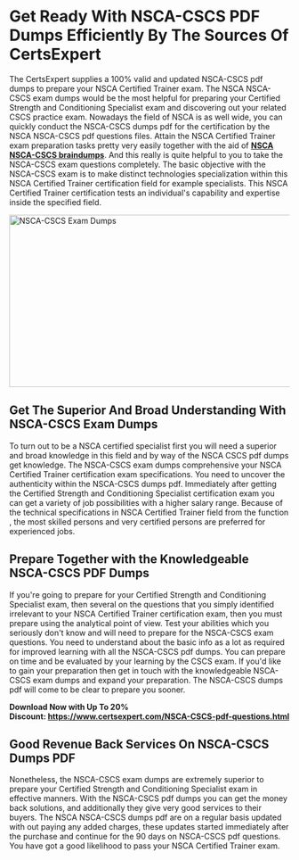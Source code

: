 <h1><strong>Get Ready With NSCA-CSCS PDF Dumps Efficiently By The Sources Of CertsExpert</strong></h1>
<p>The CertsExpert supplies a 100% valid and updated NSCA-CSCS pdf dumps to prepare your NSCA Certified Trainer exam. The NSCA NSCA-CSCS exam dumps would be the most helpful for preparing your Certified Strength and Conditioning Specialist exam and discovering out your related CSCS practice exam. Nowadays the field of NSCA is as well wide, you can quickly conduct the NSCA-CSCS dumps pdf for the certification by the NSCA NSCA-CSCS pdf questions files. Attain the NSCA Certified Trainer exam preparation tasks pretty very easily together with the aid of <a href="https://www.certsexpert.com/NSCA-CSCS-pdf-questions.html"><strong>NSCA NSCA-CSCS braindumps</strong></a>. And this really is quite helpful to you to take the NSCA-CSCS exam questions completely. The basic objective with the NSCA-CSCS exam is to make distinct technologies specialization within this NSCA Certified Trainer certification field for example specialists. This NSCA Certified Trainer certification tests an individual's capability and expertise inside the specified field.</p>
<p><img src="https://i.ibb.co/chPNLJn/Copy-of-Copy-of-Copy-of-Copy-of-Copy-of-Minimalist-Business-You-Tube-Thumbnail-17.png" alt="NSCA-CSCS Exam Dumps" width="550" height="309" /></p>
<h2><strong>Get The Superior And Broad Understanding With NSCA-CSCS Exam Dumps</strong></h2>
<p>To turn out to be a NSCA certified specialist first you will need a superior and broad knowledge in this field and by way of the NSCA CSCS pdf dumps get knowledge. The NSCA-CSCS exam dumps comprehensive your NSCA Certified Trainer certification exam specifications. You need to uncover the authenticity within the NSCA-CSCS dumps pdf. Immediately after getting the Certified Strength and Conditioning Specialist certification exam you can get a variety of job possibilities with a higher salary range. Because of the technical specifications in NSCA Certified Trainer field from the function , the most skilled persons and very certified persons are preferred for experienced jobs.&nbsp;</p>
<h2><strong>Prepare Together with the Knowledgeable NSCA-CSCS PDF Dumps</strong></h2>
<p>If you're going to prepare for your Certified Strength and Conditioning Specialist exam, then several on the questions that you simply identified irrelevant to your NSCA Certified Trainer certification exam, then you must prepare using the analytical point of view. Test your abilities which you seriously don't know and will need to prepare for the NSCA-CSCS exam questions. You need to understand about the basic info as a lot as required for improved learning with all the NSCA-CSCS pdf dumps. You can prepare on time and be evaluated by your learning by the CSCS exam. If you'd like to gain your preparation then get in touch with the knowledgeable NSCA-CSCS exam dumps and expand your preparation. The NSCA-CSCS dumps pdf will come to be clear to prepare you sooner.</p>
<p><strong>Download Now with Up To 20% Discount:&nbsp;<a href="https://www.certsexpert.com/NSCA-CSCS-pdf-questions.html">https://www.certsexpert.com/NSCA-CSCS-pdf-questions.html</a></strong></p>
<h2><strong>Good Revenue Back Services On NSCA-CSCS Dumps PDF</strong></h2>
<p>Nonetheless, the NSCA-CSCS exam dumps are extremely superior to prepare your Certified Strength and Conditioning Specialist exam in effective manners. With the NSCA-CSCS pdf dumps you can get the money back solutions, and additionally they give very good services to their buyers. The NSCA NSCA-CSCS dumps pdf are on a regular basis updated with out paying any added charges, these updates started immediately after the purchase and continue for the 90 days on NSCA-CSCS pdf questions. You have got a good likelihood to pass your NSCA Certified Trainer exam.</p>
